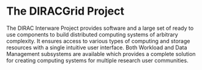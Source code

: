 # The DIRACGrid Project

The DIRAC Interware Project provides software and a large set of ready to use components to build distributed computing systems of arbitrary complexity. It ensures access to various types of computing and storage resources with a single intuitive user interface. Both Workload and Data Management subsystems are available which provides a complete solution for creating computing systems for multiple research user communities.
